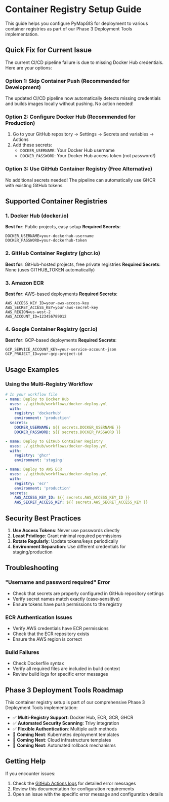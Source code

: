 # Container Registry Setup Guide

This guide helps you configure PyMapGIS for deployment to various container registries as part of our Phase 3 Deployment Tools implementation.

## Quick Fix for Current Issue

The current CI/CD pipeline failure is due to missing Docker Hub credentials. Here are your options:

### Option 1: Skip Container Push (Recommended for Development)
The updated CI/CD pipeline now automatically detects missing credentials and builds images locally without pushing. No action needed!

### Option 2: Configure Docker Hub (Recommended for Production)
1. Go to your GitHub repository → Settings → Secrets and variables → Actions
2. Add these secrets:
   - `DOCKER_USERNAME`: Your Docker Hub username
   - `DOCKER_PASSWORD`: Your Docker Hub access token (not password!)

### Option 3: Use GitHub Container Registry (Free Alternative)
No additional secrets needed! The pipeline can automatically use GHCR with existing GitHub tokens.

## Supported Container Registries

### 1. Docker Hub (docker.io)
**Best for**: Public projects, easy setup
**Required Secrets**:
```
DOCKER_USERNAME=your-dockerhub-username
DOCKER_PASSWORD=your-dockerhub-token
```

### 2. GitHub Container Registry (ghcr.io)
**Best for**: GitHub-hosted projects, free private registries
**Required Secrets**: None (uses GITHUB_TOKEN automatically)

### 3. Amazon ECR
**Best for**: AWS-based deployments
**Required Secrets**:
```
AWS_ACCESS_KEY_ID=your-aws-access-key
AWS_SECRET_ACCESS_KEY=your-aws-secret-key
AWS_REGION=us-west-2
AWS_ACCOUNT_ID=123456789012
```

### 4. Google Container Registry (gcr.io)
**Best for**: GCP-based deployments
**Required Secrets**:
```
GCP_SERVICE_ACCOUNT_KEY=your-service-account-json
GCP_PROJECT_ID=your-gcp-project-id
```

## Usage Examples

### Using the Multi-Registry Workflow

```yaml
# In your workflow file
- name: Deploy to Docker Hub
  uses: ./.github/workflows/docker-deploy.yml
  with:
    registry: 'dockerhub'
    environment: 'production'
  secrets:
    DOCKER_USERNAME: ${{ secrets.DOCKER_USERNAME }}
    DOCKER_PASSWORD: ${{ secrets.DOCKER_PASSWORD }}

- name: Deploy to GitHub Container Registry
  uses: ./.github/workflows/docker-deploy.yml
  with:
    registry: 'ghcr'
    environment: 'staging'

- name: Deploy to AWS ECR
  uses: ./.github/workflows/docker-deploy.yml
  with:
    registry: 'ecr'
    environment: 'production'
  secrets:
    AWS_ACCESS_KEY_ID: ${{ secrets.AWS_ACCESS_KEY_ID }}
    AWS_SECRET_ACCESS_KEY: ${{ secrets.AWS_SECRET_ACCESS_KEY }}
```

## Security Best Practices

1. **Use Access Tokens**: Never use passwords directly
2. **Least Privilege**: Grant minimal required permissions
3. **Rotate Regularly**: Update tokens/keys periodically
4. **Environment Separation**: Use different credentials for staging/production

## Troubleshooting

### "Username and password required" Error
- Check that secrets are properly configured in GitHub repository settings
- Verify secret names match exactly (case-sensitive)
- Ensure tokens have push permissions to the registry

### ECR Authentication Issues
- Verify AWS credentials have ECR permissions
- Check that the ECR repository exists
- Ensure the AWS region is correct

### Build Failures
- Check Dockerfile syntax
- Verify all required files are included in build context
- Review build logs for specific error messages

## Phase 3 Deployment Tools Roadmap

This container registry setup is part of our comprehensive Phase 3 Deployment Tools implementation:

- ✅ **Multi-Registry Support**: Docker Hub, ECR, GCR, GHCR
- ✅ **Automated Security Scanning**: Trivy integration
- ✅ **Flexible Authentication**: Multiple auth methods
- 🔄 **Coming Next**: Kubernetes deployment templates
- 🔄 **Coming Next**: Cloud infrastructure templates
- 🔄 **Coming Next**: Automated rollback mechanisms

## Getting Help

If you encounter issues:
1. Check the [GitHub Actions logs](../../actions) for detailed error messages
2. Review this documentation for configuration requirements
3. Open an issue with the specific error message and configuration details
